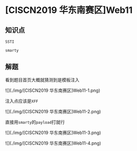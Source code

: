 # [CISCN2019 华东南赛区]Web11

## 知识点

`SSTI`

`smarty`

## 解题

看到题目首页大概就猜测到是模板注入

![](./img/[CISCN2019 华东南赛区]Web11-1.png)

注入点应该是`XFF`

![](./img/[CISCN2019 华东南赛区]Web11-2.png)

直接用`smarty`的`payload`打就行

![](./img/[CISCN2019 华东南赛区]Web11-3.png)

![](./img/[CISCN2019 华东南赛区]Web11-4.png)